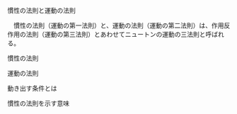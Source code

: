 慣性の法則と運動の法則



　慣性の法則（運動の第一法則）と、運動の法則（運動の第二法則）は、作用反作用の法則（運動の第三法則）とあわせてニュートンの運動の三法則と呼ばれる。



慣性の法則



運動の法則



動き出す条件とは



慣性の法則を示す意味